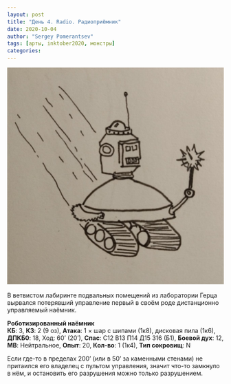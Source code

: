 ```yaml
---
layout: post
title: "День 4. Radio. Радиоприёмник"
date: 2020-10-04
author: "Sergey Pomerantsev"
tags: [арты, inktober2020, монстры]
categories:
---
```


![](/assets/images/inktober20-4.jpg)

В ветвистом лабиринте подвальных помещений из лаборатории Герца вырвался потерявший управление первый в своём роде дистанционно управляемый наёмник.

**Роботизированный наёмник**  
**КБ**: 3, **КЗ**: 2 (9 оз), **Атака**: 1 × шар с шипами (1к8), дисковая пила (1к6), **ДПКБ0**: 18, Ход: 60’ (20’), **Спас**: С12 В13 П14 Д15 З16 (Б1), **Боевой дух**: 12, **МВ**: Нейтральное, **Опыт**: 20, **Кол-во**: 1 (1к4), **Тип сокровищ**: N

Если где-то в пределах 200’ (или в 50’ за каменными стенами) не притаился его владелец с пультом управления, значит что-то замкнуло в нём, и остановить его разрушения можно только разрушением.
